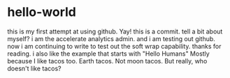 # hello-world
this is my first attempt at using github.  Yay!
this is a commit.  tell a bit about myself?   i am the accelerate analytics admin.  and i am testing out github.  now i am continuing to write to test out the soft wrap capability.  thanks for reading.
i also like the example that starts with "Hello Humans"
Mostly because I like tacos too.   Earth tacos.  Not moon tacos.  But really, who doesn't like tacos?
